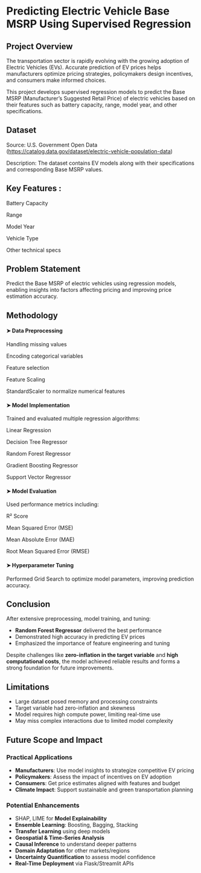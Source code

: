 # Predicting Electric Vehicle Base MSRP Using Supervised Regression


## **Project Overview**
The transportation sector is rapidly evolving with the growing adoption of Electric Vehicles (EVs). Accurate prediction of EV prices helps manufacturers optimize pricing strategies, policymakers design incentives, and consumers make informed choices.

This project develops supervised regression models to predict the Base MSRP (Manufacturer’s Suggested Retail Price) of electric vehicles based on their features such as battery capacity, range, model year, and other specifications.

## **Dataset**
Source: U.S. Government Open Data (https://catalog.data.gov/dataset/electric-vehicle-population-data)

Description: The dataset contains EV models along with their specifications and corresponding Base MSRP values.

## **Key Features** :

Battery Capacity

Range

Model Year

Vehicle Type

Other technical specs

## **Problem Statement**
Predict the Base MSRP of electric vehicles using regression models, enabling insights into factors affecting pricing and improving price estimation accuracy.

## **Methodology**

#### ➤ Data Preprocessing

Handling missing values

Encoding categorical variables

Feature selection

Feature Scaling

StandardScaler to normalize numerical features

#### ➤ Model Implementation
Trained and evaluated multiple regression algorithms:

Linear Regression

Decision Tree Regressor

Random Forest Regressor

Gradient Boosting Regressor

Support Vector Regressor

#### ➤ Model Evaluation
Used performance metrics including:

R² Score

Mean Squared Error (MSE)

Mean Absolute Error (MAE)

Root Mean Squared Error (RMSE)

#### ➤ Hyperparameter Tuning

Performed Grid Search to optimize model parameters, improving prediction accuracy.

## **Conclusion**

After extensive preprocessing, model training, and tuning:

-  **Random Forest Regressor** delivered the best performance  
-  Demonstrated high accuracy in predicting EV prices  
-  Emphasized the importance of feature engineering and tuning  

Despite challenges like **zero-inflation in the target variable** and **high computational costs**, the model achieved reliable results and forms a strong foundation for future improvements.



## Limitations
- Large dataset posed memory and processing constraints  
- Target variable had zero-inflation and skewness  
- Model requires high compute power, limiting real-time use  
- May miss complex interactions due to limited model complexity  

## Future Scope and Impact
###  Practical Applications

- **Manufacturers**: Use model insights to strategize competitive EV pricing  
- **Policymakers**: Assess the impact of incentives on EV adoption  
- **Consumers**: Get price estimates aligned with features and budget  
- **Climate Impact**: Support sustainable and green transportation planning  

###  Potential Enhancements

- SHAP, LIME for **Model Explainability**  
- **Ensemble Learning**: Boosting, Bagging, Stacking  
- **Transfer Learning** using deep models  
- **Geospatial & Time-Series Analysis**  
- **Causal Inference** to understand deeper patterns  
- **Domain Adaptation** for other markets/regions  
- **Uncertainty Quantification** to assess model confidence  
- **Real-Time Deployment** via Flask/Streamlit APIs 
